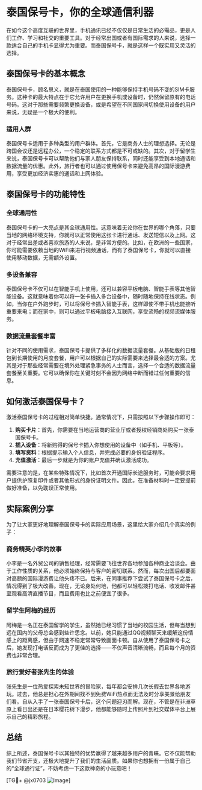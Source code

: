# 泰国保号卡，你的全球通信利器

在如今这个高度互联的世界里，手机通讯已经不仅仅是日常生活的必需品，更是人们工作、学习和社交的重要工具。对于经常出国或者有国际需求的人来说，选择一款适合自己的手机卡显得尤为重要。而泰国保号卡，就是这样一个既实用又灵活的选择。

## 泰国保号卡的基本概念

泰国保号卡，顾名思义，就是在泰国使用的一种能够保持手机号码不变的SIM卡服务。这种卡的最大特点在于它允许用户在更换手机或设备时，仍然保留原有的电话号码。这对于那些需要频繁更换设备，或是希望在不同国家间切换使用设备的用户来说，无疑是一个极大的便利。

### 适用人群

泰国保号卡适用于多种类型的用户群体。首先，它是商务人士的理想选择。无论是跨国会议还是远程办公，一个稳定的联系方式都是不可或缺的。其次，对于留学生来说，泰国保号卡可以帮助他们与家人朋友保持联系，同时还能享受到本地通话和数据流量的优惠。此外，旅行者也可以通过使用保号卡来避免高昂的国际漫游费用，享受更加经济实惠的通话和上网体验。

## 泰国保号卡的功能特性

### 全球通用性

泰国保号卡的一大亮点是其全球通用性。这意味着无论你在世界的哪个角落，只要当地的网络环境支持，你就可以正常使用这张卡进行通话、发送短信以及上网。这对于经常出差或者喜欢旅游的人来说，是非常方便的。比如，在欧洲的一些国家，你可能需要依赖当地的WiFi来进行视频通话，而有了泰国保号卡，你就可以直接使用移动数据，无需额外设置。

### 多设备兼容

泰国保号卡不仅可以在智能手机上使用，还可以兼容平板电脑、智能手表等其他智能设备。这就意味着你可以将一张卡插入多台设备中，随时随地保持在线状态。例如，当你在户外跑步时，可以将保号卡插入智能手表，这样即使不带手机也能接听重要来电；而在家中，则可以通过平板电脑接入互联网，享受流畅的视频流媒体服务。

### 数据流量套餐丰富

针对不同的使用需求，泰国保号卡提供了多样化的数据流量套餐。从基础版的日租包到长期使用的月度套餐，用户可以根据自己的实际需要来选择最合适的方案。尤其是对于那些经常需要在境外处理紧急事务的人士而言，选择一个合适的数据流量套餐至关重要。它可以确保你在关键时刻不会因为网络中断而错过任何重要的信息。

## 如何激活泰国保号卡？

激活泰国保号卡的过程相对简单快捷。通常情况下，只需按照以下步骤操作即可：

1. **购买卡片**：首先，你需要在当地运营商的营业厅或者授权经销商处购买一张泰国保号卡。
2. **插入设备**：将新购得的保号卡插入你想使用的设备中（如手机、平板等）。
3. **填写资料**：根据提示输入个人信息，并完成必要的身份验证程序。
4. **充值激活**：最后一步就是为你的账户充值并确认激活成功。

需要注意的是，在某些特殊情况下，比如首次开通国际长途服务时，可能会要求用户提供护照复印件或者其他形式的身份证明文件。因此，在准备材料时一定要提前做好准备，以免耽误正常使用。

## 实际案例分享

为了让大家更好地理解泰国保号卡的实际应用场景，这里给大家介绍几个真实的例子：

### 商务精英小李的故事

小李是一名外贸公司的销售经理，经常需要飞往世界各地参加各种商业洽谈会。由于工作性质的关系，他必须始终保持与客户的密切联系。然而，每次出国后都要面对高额的国际漫游费让他头疼不已。后来，在同事推荐下尝试了泰国保号卡之后，情况得到了极大改善。现在，无论身处何地，他都可以轻松拨打电话、收发邮件甚至观看高清直播节目，而且费用也比之前便宜了很多。

### 留学生阿梅的经历

阿梅是一名正在泰国留学的学生，虽然她已经习惯了当地的校园生活，但每当想到远在国内的父母总会感到些许思念。以前，她只能通过QQ视频聊天来缓解这份情感上的距离感，但由于网速不稳定常常导致画面卡顿。自从使用了泰国保号卡之后，她发现打电话反而成为了更佳的选择——不仅声音清晰流畅，而且每个月的资费也非常合理。

### 旅行爱好者张先生的体验

张先生是一位热爱探索未知世界的冒险家，每年都会安排几次长假去世界各地游玩。过去，他总是担心在外期间找不到免费WiFi热点而无法及时分享美景给朋友们看。自从入手了一张泰国保号卡后，这个问题迎刃而解。现在，不管是在非洲草原上看日出还是在日本樱花树下漫步，他都能够随时上传照片到社交媒体平台上展示自己的精彩旅程。

## 总结

综上所述，泰国保号卡以其独特的优势赢得了越来越多用户的青睐。它不仅能帮助我们节省开支，还极大地提升了我们的生活品质。如果你也想拥有一份属于自己的“全球通行证”，不妨考虑一下这款神奇的小玩意吧！

[TG💪+ @jx0703 ![Image](https://github.com/user-attachments/assets/dbca1d08-cadb-493c-b0ec-ad6f7a83f270)]